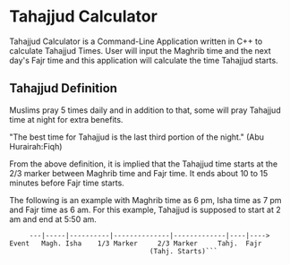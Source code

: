 # Tahajjud Calculator
Tahajjud Calculator is a Command-Line Application written in C++ to calculate Tahajjud Times. User will input the Maghrib time and the next day's Fajr time and this application will calculate the time Tahajjud starts. 

## Tahajjud Definition

Muslims pray 5 times daily and in addition to that, some will pray Tahajjud time at night for extra benefits. 

"The best time for Tahajjud is the last third portion of the night." (Abu Hurairah:Fiqh)

From the above definition, it is implied that the Tahajjud time starts at the $2/3$ marker between Maghrib time and Fajr time. It ends about 10 to 15 minutes before Fajr time starts. 

The following is an example with Maghrib time as 6 pm, Isha time as 7 pm and Fajr time as 6 am. For this example, Tahajjud is supposed to start at 2 am and end at 5:50 am. 



```Time    1800  1900       2200           0200          0550 0600
     ---|-----|----------|--------------|-------------|----|---->
Event   Magh. Isha    1/3 Marker     2/3 Marker     Tahj.  Fajr
                                   (Tahj. Starts)```

